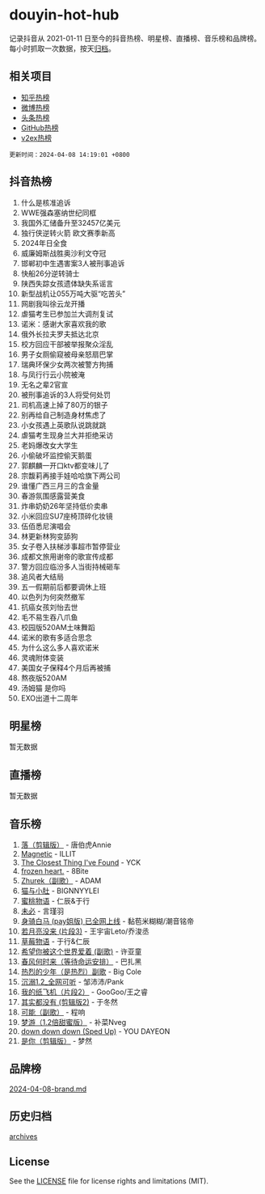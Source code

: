# douyin-hot-hub

记录抖音从 2021-01-11 日至今的抖音热榜、明星榜、直播榜、音乐榜和品牌榜。每小时抓取一次数据，按天[归档](archives)。

## 相关项目

- [知乎热榜](https://github.com/lonnyzhang423/zhihu-hot-hub)
- [微博热榜](https://github.com/lonnyzhang423/weibo-hot-hub)
- [头条热榜](https://github.com/lonnyzhang423/toutiao-hot-hub)
- [GitHub热榜](https://github.com/lonnyzhang423/github-hot-hub)
- [v2ex热榜](https://github.com/lonnyzhang423/v2ex-hot-hub)


`更新时间：2024-04-08 14:19:01 +0800`

## 抖音热榜

1. 什么是核准追诉
1. WWE强森塞纳世纪同框
1. 我国外汇储备升至32457亿美元
1. 独行侠逆转火箭 欧文赛季新高
1. 2024年日全食
1. 威廉姆斯战胜奥沙利文夺冠
1. 邯郸初中生遇害案3人被刑事追诉
1. 快船26分逆转骑士
1. 陕西失踪女孩遗体缺失系谣言
1. 新型战机让055万吨大驱“吃苦头”
1. 网剧我叫徐云龙开播
1. 虐猫考生已参加兰大调剂复试
1. 诺米：感谢大家喜欢我的歌
1. 俄外长拉夫罗夫抵达北京
1. 校方回应干部被举报聚众淫乱
1. 男子女厕偷窥被母亲怒扇巴掌
1. 瑞典环保少女两次被警方拘捕
1. 与凤行行云小院被淹
1. 无名之辈2官宣
1. 被刑事追诉的3人将受何处罚
1. 司机高速上掉了80万的银子
1. 别再给自己制造身材焦虑了
1. 小女孩遇上英歌队说跳就跳
1. 虐猫考生现身兰大并拒绝采访
1. 老妈爆改女大学生
1. 小偷破坏监控偷天鹅蛋
1. 郭麒麟一开口ktv都变味儿了
1. 宗馥莉再接手娃哈哈旗下两公司
1. 谁懂广西三月三的含金量
1. 春游氛围感露营美食
1. 炸串奶奶26年坚持低价卖串
1. 小米回应SU7座椅顶碎化妆镜
1. 伍佰悉尼演唱会
1. 林更新林狗变舔狗
1. 女子卷入扶梯涉事超市暂停营业
1. 成都文旅用谢帝的歌宣传成都
1. 警方回应临汾多人当街持械砸车
1. 追风者大结局
1. 五一假期前后都要调休上班
1. 以色列为何突然撤军
1. 抗癌女孩刘怡去世
1. 毛不易生吞八爪鱼
1. 校园版520AM土味舞蹈
1. 诺米的歌有多适合思念
1. 为什么这么多人喜欢诺米
1. 灵魂附体变装
1. 美国女子保释4个月后再被捕
1. 熬夜版520AM
1. 汤姆猫 是你吗
1. EXO出道十二周年

## 明星榜

暂无数据

## 直播榜

暂无数据

## 音乐榜

1. [落（剪辑版）](https://sf5-hl-cdn-tos.douyinstatic.com/obj/tos-cn-ve-2774/o0h6HvN1BBbli9LtU3i5fQIleBQMF5Cg4TZmmC) - 唐伯虎Annie
1. [Magnetic](https://sf5-hl-cdn-tos.douyinstatic.com/obj/tos-cn-ve-2774/oAQCYdBNZfLACGDmVFAsfAtpy32tqErgQ3XgBN) - ILLIT
1. [The Closest Thing I've Found](https://sf5-hl-cdn-tos.douyinstatic.com/obj/tos-cn-ve-2774/514ab5d9146f4d2ca454b7adff8e5e4d) - YCK
1. [frozen heart.](https://sf6-cdn-tos.douyinstatic.com/obj/tos-cn-ve-2774/oIIWJfyjIACZA9zQMtnJ6hQQhFC4vhCupoRBsO) - 8Bite
1. [Zhurek（副歌）](https://sf5-hl-cdn-tos.douyinstatic.com/obj/tos-cn-ve-2774/ooQm8FBZQDlf0btEYgVpCcSCQfrdJGBEKZYBGS) - ADAM
1. [猫与小肚](https://sf5-hl-cdn-tos.douyinstatic.com/obj/tos-cn-ve-2774/osZeoClMECgK8DYl6VebABgbchEtPYQjZEnRtd) - BIGNNYYLEI
1. [蜜桃物语](https://sf5-hl-cdn-tos.douyinstatic.com/obj/tos-cn-ve-2774/oIhOSCZtIACtYU4XQkngiW9kCBfVD1Fz9IYeqL) - 仁辰&于行
1. [未必](https://sf5-hl-cdn-tos.douyinstatic.com/obj/tos-cn-ve-2774/ogntQMFnKQDZUgTCYuJgfLEtleYZZFxBQqhhFB) - 言瑾羽
1. [身骑白马 (pay姐版) 已全网上线](https://sf6-cdn-tos.douyinstatic.com/obj/tos-cn-ve-2774/oQLO5ZgLsFkaDhdIIveF2zUCgfweY0gWaH4AQG) - 黏苞米糊糊/潮音铭帝
1. [若月亮没来 (片段3)](https://sf3-cdn-tos.douyinstatic.com/obj/tos-cn-ve-2774/okfyEUsGW1B1ovJi5JiN9IjvAT2lMwA054GoEB) - 王宇宙Leto/乔浚丞
1. [草莓物语](https://sf3-cdn-tos.douyinstatic.com/obj/tos-cn-ve-2774/okynhJ7jEAIIZBfsLgYMEI8QC3WbQNN66RKzhT) - 于行&仁辰
1. [希望你被这个世界爱着 (副歌)](https://sf3-cdn-tos.douyinstatic.com/obj/tos-cn-ve-2774/oUHCmWQfZlE3QQBKBeD8rCFLpJzPgCpImhsxMt) - 许亚童
1. [春风何时来（等待命运安排）](https://sf5-hl-cdn-tos.douyinstatic.com/obj/tos-cn-ve-2774/oICBNbD3gelMfB4WgiD1KI2jQtXZE2FgHLwtsl) - 巴扎黑
1. [热烈的少年（是热烈）副歌](https://sf5-hl-cdn-tos.douyinstatic.com/obj/tos-cn-ve-2774/owVNI0CLDAUMtSz6TEYvfFBFL4UDFFhLfgK8fa) - Big Cole
1. [沉溺1.2_全网可听](https://sf5-hl-cdn-tos.douyinstatic.com/obj/tos-cn-ve-2774/ok2QoiBqsWAX9McZmWiI9gAB0EzwD4Xj6yfmtH) - 邹沛沛/Pank
1. [我的纸飞机（片段2）](https://sf5-hl-cdn-tos.douyinstatic.com/obj/tos-cn-ve-2774/oM2ZrKcg2CD5AeRB2gkeXOFB1IxAGJdZPazYHf) - GooGoo/王之睿
1. [其实都没有 (剪辑版2)](https://sf6-cdn-tos.douyinstatic.com/obj/tos-cn-ve-2774/oEBNQenHZtBhxYjGgUDQk0BCHTigQafgFlbQ7k) - 于冬然
1. [可能（副歌）](https://sf5-hl-cdn-tos.douyinstatic.com/obj/tos-cn-ve-2774/cde1731888894259b333569393c2fb51) - 程响
1. [梦游（1.2倍甜蜜版）](https://sf5-hl-cdn-tos.douyinstatic.com/obj/tos-cn-ve-2774/o4gyAUm8hwufoEABmwVIiQtHsFuGzAEEWtNMzo) - 补菜Nveg
1. [down down down (Sped Up)](https://sf3-cdn-tos.douyinstatic.com/obj/tos-cn-ve-2774/ow80iABiXIO9DsFwK6WeZKMaJRi3BPJAotDy8m) - YOU DAYEON
1. [是你（剪辑版）](https://sf3-cdn-tos.douyinstatic.com/obj/tos-cn-ve-2774/46019dae783c4c969944217fe1cfafc4) - 梦然

## 品牌榜

[2024-04-08-brand.md](archives/2024-04-08-brand.md)

## 历史归档

[archives](archives)

## License

See the [LICENSE](LICENSE) file for license rights and limitations (MIT).
